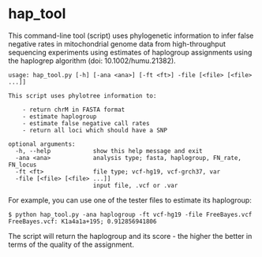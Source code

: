 hap_tool
========

This command-line tool (script) uses phylogenetic information to infer false negative rates in mitochondrial genome data from high-throughput sequencing experiments using estimates of haplogroup assignments using the haplogrep algorithm (doi: 10.1002/humu.21382).


```
usage: hap_tool.py [-h] [-ana <ana>] [-ft <ft>] -file [<file> [<file> ...]]

This script uses phylotree information to: 

	- return chrM in FASTA format
	- estimate haplogroup
	- estimate false negative call rates
	- return all loci which should have a SNP

optional arguments:
  -h, --help            show this help message and exit
  -ana <ana>            analysis type; fasta, haplogroup, FN_rate, FN_locus
  -ft <ft>              file type; vcf-hg19, vcf-grch37, var
  -file [<file> [<file> ...]]
                        input file, .vcf or .var
```

For example, you can use one of the tester files to estimate its haplogroup:

```
$ python hap_tool.py -ana haplogroup -ft vcf-hg19 -file FreeBayes.vcf
FreeBayes.vcf: K1a4a1a+195; 0.912856941806
```

The script will return the haplogroup and its score - the higher the better in terms of the quality of the assignment.
